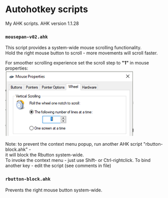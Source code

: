 # Autohotkey scripts
My AHK scripts. AHK version 1.1.28
### ` mousepan-v02.ahk `
This script provides a system-wide mouse scrolling functionality.  
Hold the right mouse button to scroll - more movements will scroll faster.  

For smoother scrolling experience set the scroll step to **"1"** in mouse properties:  
<img src="https://github.com/Mikhail22/Autohotkey/blob/master/img/wheel.png">  

Note: to prevent the context menu popup, run another AHK script "rbutton-block.ahk" -  
it will block the Rbutton system-wide.  
To invoke the context menu - just use Shift- or Ctrl-rightclick.
To bind another key - edit the script (see comments in file)  

### ` rbutton-block.ahk `
Prevents the right mouse button system-wide.
